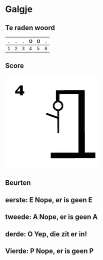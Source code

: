 # Galgje

## Te raden woord

|.|.|.|O|O|.|
|-|-|-|-|-|-|
|1|2|3|4|5|6|

## Score
![gallow](./images/4.png)

## Beurten
eerste: E
Nope, er is geen E
-------------------
tweede: A
Nope, er is geen A
-------------------
derde: O
Yep, die zit er in!
-------------------
Vierde: P
Nope, er is geen P
-------------------